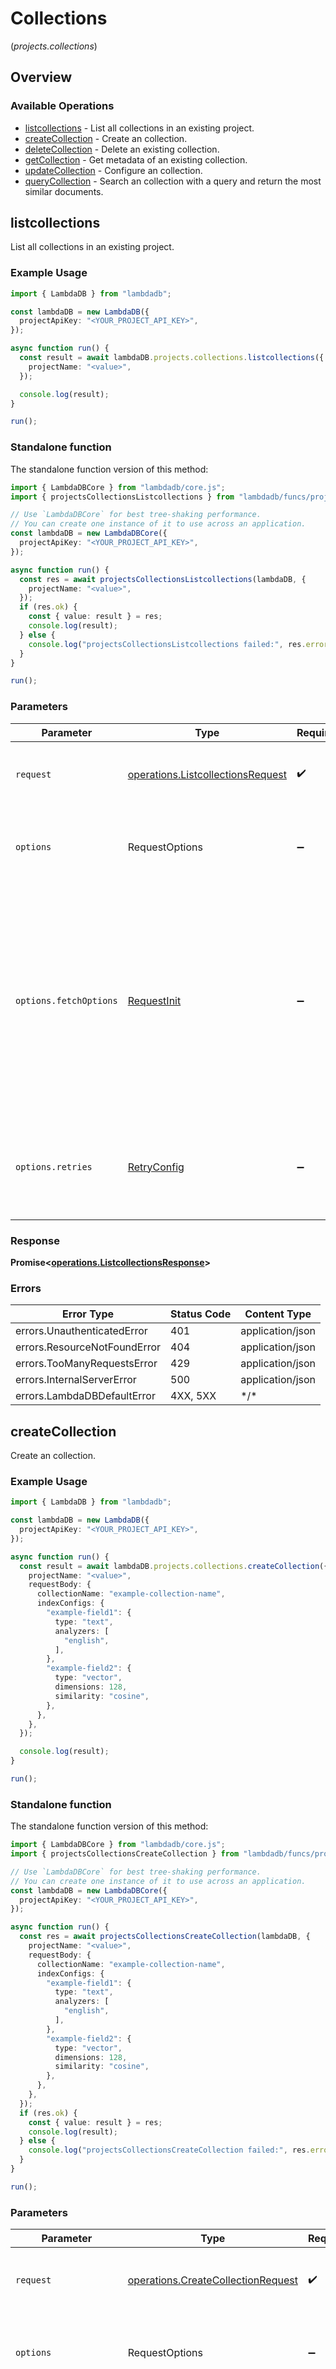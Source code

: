 # Collections
(*projects.collections*)

## Overview

### Available Operations

* [listcollections](#listcollections) - List all collections in an existing project.
* [createCollection](#createcollection) - Create an collection.
* [deleteCollection](#deletecollection) - Delete an existing collection.
* [getCollection](#getcollection) - Get metadata of an existing collection.
* [updateCollection](#updatecollection) - Configure an collection.
* [queryCollection](#querycollection) - Search an collection with a query and return the most similar documents.

## listcollections

List all collections in an existing project.

### Example Usage

```typescript
import { LambdaDB } from "lambdadb";

const lambdaDB = new LambdaDB({
  projectApiKey: "<YOUR_PROJECT_API_KEY>",
});

async function run() {
  const result = await lambdaDB.projects.collections.listcollections({
    projectName: "<value>",
  });

  console.log(result);
}

run();
```

### Standalone function

The standalone function version of this method:

```typescript
import { LambdaDBCore } from "lambdadb/core.js";
import { projectsCollectionsListcollections } from "lambdadb/funcs/projectsCollectionsListcollections.js";

// Use `LambdaDBCore` for best tree-shaking performance.
// You can create one instance of it to use across an application.
const lambdaDB = new LambdaDBCore({
  projectApiKey: "<YOUR_PROJECT_API_KEY>",
});

async function run() {
  const res = await projectsCollectionsListcollections(lambdaDB, {
    projectName: "<value>",
  });
  if (res.ok) {
    const { value: result } = res;
    console.log(result);
  } else {
    console.log("projectsCollectionsListcollections failed:", res.error);
  }
}

run();
```

### Parameters

| Parameter                                                                                                                                                                      | Type                                                                                                                                                                           | Required                                                                                                                                                                       | Description                                                                                                                                                                    |
| ------------------------------------------------------------------------------------------------------------------------------------------------------------------------------ | ------------------------------------------------------------------------------------------------------------------------------------------------------------------------------ | ------------------------------------------------------------------------------------------------------------------------------------------------------------------------------ | ------------------------------------------------------------------------------------------------------------------------------------------------------------------------------ |
| `request`                                                                                                                                                                      | [operations.ListcollectionsRequest](../../models/operations/listcollectionsrequest.md)                                                                                         | :heavy_check_mark:                                                                                                                                                             | The request object to use for the request.                                                                                                                                     |
| `options`                                                                                                                                                                      | RequestOptions                                                                                                                                                                 | :heavy_minus_sign:                                                                                                                                                             | Used to set various options for making HTTP requests.                                                                                                                          |
| `options.fetchOptions`                                                                                                                                                         | [RequestInit](https://developer.mozilla.org/en-US/docs/Web/API/Request/Request#options)                                                                                        | :heavy_minus_sign:                                                                                                                                                             | Options that are passed to the underlying HTTP request. This can be used to inject extra headers for examples. All `Request` options, except `method` and `body`, are allowed. |
| `options.retries`                                                                                                                                                              | [RetryConfig](../../lib/utils/retryconfig.md)                                                                                                                                  | :heavy_minus_sign:                                                                                                                                                             | Enables retrying HTTP requests under certain failure conditions.                                                                                                               |

### Response

**Promise\<[operations.ListcollectionsResponse](../../models/operations/listcollectionsresponse.md)\>**

### Errors

| Error Type                   | Status Code                  | Content Type                 |
| ---------------------------- | ---------------------------- | ---------------------------- |
| errors.UnauthenticatedError  | 401                          | application/json             |
| errors.ResourceNotFoundError | 404                          | application/json             |
| errors.TooManyRequestsError  | 429                          | application/json             |
| errors.InternalServerError   | 500                          | application/json             |
| errors.LambdaDBDefaultError  | 4XX, 5XX                     | \*/\*                        |

## createCollection

Create an collection.

### Example Usage

```typescript
import { LambdaDB } from "lambdadb";

const lambdaDB = new LambdaDB({
  projectApiKey: "<YOUR_PROJECT_API_KEY>",
});

async function run() {
  const result = await lambdaDB.projects.collections.createCollection({
    projectName: "<value>",
    requestBody: {
      collectionName: "example-collection-name",
      indexConfigs: {
        "example-field1": {
          type: "text",
          analyzers: [
            "english",
          ],
        },
        "example-field2": {
          type: "vector",
          dimensions: 128,
          similarity: "cosine",
        },
      },
    },
  });

  console.log(result);
}

run();
```

### Standalone function

The standalone function version of this method:

```typescript
import { LambdaDBCore } from "lambdadb/core.js";
import { projectsCollectionsCreateCollection } from "lambdadb/funcs/projectsCollectionsCreateCollection.js";

// Use `LambdaDBCore` for best tree-shaking performance.
// You can create one instance of it to use across an application.
const lambdaDB = new LambdaDBCore({
  projectApiKey: "<YOUR_PROJECT_API_KEY>",
});

async function run() {
  const res = await projectsCollectionsCreateCollection(lambdaDB, {
    projectName: "<value>",
    requestBody: {
      collectionName: "example-collection-name",
      indexConfigs: {
        "example-field1": {
          type: "text",
          analyzers: [
            "english",
          ],
        },
        "example-field2": {
          type: "vector",
          dimensions: 128,
          similarity: "cosine",
        },
      },
    },
  });
  if (res.ok) {
    const { value: result } = res;
    console.log(result);
  } else {
    console.log("projectsCollectionsCreateCollection failed:", res.error);
  }
}

run();
```

### Parameters

| Parameter                                                                                                                                                                      | Type                                                                                                                                                                           | Required                                                                                                                                                                       | Description                                                                                                                                                                    |
| ------------------------------------------------------------------------------------------------------------------------------------------------------------------------------ | ------------------------------------------------------------------------------------------------------------------------------------------------------------------------------ | ------------------------------------------------------------------------------------------------------------------------------------------------------------------------------ | ------------------------------------------------------------------------------------------------------------------------------------------------------------------------------ |
| `request`                                                                                                                                                                      | [operations.CreateCollectionRequest](../../models/operations/createcollectionrequest.md)                                                                                       | :heavy_check_mark:                                                                                                                                                             | The request object to use for the request.                                                                                                                                     |
| `options`                                                                                                                                                                      | RequestOptions                                                                                                                                                                 | :heavy_minus_sign:                                                                                                                                                             | Used to set various options for making HTTP requests.                                                                                                                          |
| `options.fetchOptions`                                                                                                                                                         | [RequestInit](https://developer.mozilla.org/en-US/docs/Web/API/Request/Request#options)                                                                                        | :heavy_minus_sign:                                                                                                                                                             | Options that are passed to the underlying HTTP request. This can be used to inject extra headers for examples. All `Request` options, except `method` and `body`, are allowed. |
| `options.retries`                                                                                                                                                              | [RetryConfig](../../lib/utils/retryconfig.md)                                                                                                                                  | :heavy_minus_sign:                                                                                                                                                             | Enables retrying HTTP requests under certain failure conditions.                                                                                                               |

### Response

**Promise\<[models.CollectionResponse](../../models/collectionresponse.md)\>**

### Errors

| Error Type                        | Status Code                       | Content Type                      |
| --------------------------------- | --------------------------------- | --------------------------------- |
| errors.BadRequestError            | 400                               | application/json                  |
| errors.UnauthenticatedError       | 401                               | application/json                  |
| errors.ResourceAlreadyExistsError | 409                               | application/json                  |
| errors.TooManyRequestsError       | 429                               | application/json                  |
| errors.InternalServerError        | 500                               | application/json                  |
| errors.LambdaDBDefaultError       | 4XX, 5XX                          | \*/\*                             |

## deleteCollection

Delete an existing collection.

### Example Usage

```typescript
import { LambdaDB } from "lambdadb";

const lambdaDB = new LambdaDB({
  projectApiKey: "<YOUR_PROJECT_API_KEY>",
});

async function run() {
  const result = await lambdaDB.projects.collections.deleteCollection({
    projectName: "<value>",
    collectionName: "<value>",
  });

  console.log(result);
}

run();
```

### Standalone function

The standalone function version of this method:

```typescript
import { LambdaDBCore } from "lambdadb/core.js";
import { projectsCollectionsDeleteCollection } from "lambdadb/funcs/projectsCollectionsDeleteCollection.js";

// Use `LambdaDBCore` for best tree-shaking performance.
// You can create one instance of it to use across an application.
const lambdaDB = new LambdaDBCore({
  projectApiKey: "<YOUR_PROJECT_API_KEY>",
});

async function run() {
  const res = await projectsCollectionsDeleteCollection(lambdaDB, {
    projectName: "<value>",
    collectionName: "<value>",
  });
  if (res.ok) {
    const { value: result } = res;
    console.log(result);
  } else {
    console.log("projectsCollectionsDeleteCollection failed:", res.error);
  }
}

run();
```

### Parameters

| Parameter                                                                                                                                                                      | Type                                                                                                                                                                           | Required                                                                                                                                                                       | Description                                                                                                                                                                    |
| ------------------------------------------------------------------------------------------------------------------------------------------------------------------------------ | ------------------------------------------------------------------------------------------------------------------------------------------------------------------------------ | ------------------------------------------------------------------------------------------------------------------------------------------------------------------------------ | ------------------------------------------------------------------------------------------------------------------------------------------------------------------------------ |
| `request`                                                                                                                                                                      | [operations.DeleteCollectionRequest](../../models/operations/deletecollectionrequest.md)                                                                                       | :heavy_check_mark:                                                                                                                                                             | The request object to use for the request.                                                                                                                                     |
| `options`                                                                                                                                                                      | RequestOptions                                                                                                                                                                 | :heavy_minus_sign:                                                                                                                                                             | Used to set various options for making HTTP requests.                                                                                                                          |
| `options.fetchOptions`                                                                                                                                                         | [RequestInit](https://developer.mozilla.org/en-US/docs/Web/API/Request/Request#options)                                                                                        | :heavy_minus_sign:                                                                                                                                                             | Options that are passed to the underlying HTTP request. This can be used to inject extra headers for examples. All `Request` options, except `method` and `body`, are allowed. |
| `options.retries`                                                                                                                                                              | [RetryConfig](../../lib/utils/retryconfig.md)                                                                                                                                  | :heavy_minus_sign:                                                                                                                                                             | Enables retrying HTTP requests under certain failure conditions.                                                                                                               |

### Response

**Promise\<[operations.DeleteCollectionResponse](../../models/operations/deletecollectionresponse.md)\>**

### Errors

| Error Type                   | Status Code                  | Content Type                 |
| ---------------------------- | ---------------------------- | ---------------------------- |
| errors.UnauthenticatedError  | 401                          | application/json             |
| errors.ResourceNotFoundError | 404                          | application/json             |
| errors.TooManyRequestsError  | 429                          | application/json             |
| errors.InternalServerError   | 500                          | application/json             |
| errors.LambdaDBDefaultError  | 4XX, 5XX                     | \*/\*                        |

## getCollection

Get metadata of an existing collection.

### Example Usage

```typescript
import { LambdaDB } from "lambdadb";

const lambdaDB = new LambdaDB({
  projectApiKey: "<YOUR_PROJECT_API_KEY>",
});

async function run() {
  const result = await lambdaDB.projects.collections.getCollection({
    projectName: "<value>",
    collectionName: "<value>",
  });

  console.log(result);
}

run();
```

### Standalone function

The standalone function version of this method:

```typescript
import { LambdaDBCore } from "lambdadb/core.js";
import { projectsCollectionsGetCollection } from "lambdadb/funcs/projectsCollectionsGetCollection.js";

// Use `LambdaDBCore` for best tree-shaking performance.
// You can create one instance of it to use across an application.
const lambdaDB = new LambdaDBCore({
  projectApiKey: "<YOUR_PROJECT_API_KEY>",
});

async function run() {
  const res = await projectsCollectionsGetCollection(lambdaDB, {
    projectName: "<value>",
    collectionName: "<value>",
  });
  if (res.ok) {
    const { value: result } = res;
    console.log(result);
  } else {
    console.log("projectsCollectionsGetCollection failed:", res.error);
  }
}

run();
```

### Parameters

| Parameter                                                                                                                                                                      | Type                                                                                                                                                                           | Required                                                                                                                                                                       | Description                                                                                                                                                                    |
| ------------------------------------------------------------------------------------------------------------------------------------------------------------------------------ | ------------------------------------------------------------------------------------------------------------------------------------------------------------------------------ | ------------------------------------------------------------------------------------------------------------------------------------------------------------------------------ | ------------------------------------------------------------------------------------------------------------------------------------------------------------------------------ |
| `request`                                                                                                                                                                      | [operations.GetCollectionRequest](../../models/operations/getcollectionrequest.md)                                                                                             | :heavy_check_mark:                                                                                                                                                             | The request object to use for the request.                                                                                                                                     |
| `options`                                                                                                                                                                      | RequestOptions                                                                                                                                                                 | :heavy_minus_sign:                                                                                                                                                             | Used to set various options for making HTTP requests.                                                                                                                          |
| `options.fetchOptions`                                                                                                                                                         | [RequestInit](https://developer.mozilla.org/en-US/docs/Web/API/Request/Request#options)                                                                                        | :heavy_minus_sign:                                                                                                                                                             | Options that are passed to the underlying HTTP request. This can be used to inject extra headers for examples. All `Request` options, except `method` and `body`, are allowed. |
| `options.retries`                                                                                                                                                              | [RetryConfig](../../lib/utils/retryconfig.md)                                                                                                                                  | :heavy_minus_sign:                                                                                                                                                             | Enables retrying HTTP requests under certain failure conditions.                                                                                                               |

### Response

**Promise\<[models.CollectionResponse](../../models/collectionresponse.md)\>**

### Errors

| Error Type                   | Status Code                  | Content Type                 |
| ---------------------------- | ---------------------------- | ---------------------------- |
| errors.UnauthenticatedError  | 401                          | application/json             |
| errors.ResourceNotFoundError | 404                          | application/json             |
| errors.TooManyRequestsError  | 429                          | application/json             |
| errors.InternalServerError   | 500                          | application/json             |
| errors.LambdaDBDefaultError  | 4XX, 5XX                     | \*/\*                        |

## updateCollection

Configure an collection.

### Example Usage

```typescript
import { LambdaDB } from "lambdadb";

const lambdaDB = new LambdaDB({
  projectApiKey: "<YOUR_PROJECT_API_KEY>",
});

async function run() {
  const result = await lambdaDB.projects.collections.updateCollection({
    projectName: "<value>",
    collectionName: "<value>",
    requestBody: {
      indexConfigs: {
        "example-field1": {
          type: "text",
          analyzers: [
            "english",
          ],
        },
        "example-field2": {
          type: "vector",
          dimensions: 128,
          similarity: "cosine",
        },
        "example-field3": {
          type: "keyword",
        },
      },
    },
  });

  console.log(result);
}

run();
```

### Standalone function

The standalone function version of this method:

```typescript
import { LambdaDBCore } from "lambdadb/core.js";
import { projectsCollectionsUpdateCollection } from "lambdadb/funcs/projectsCollectionsUpdateCollection.js";

// Use `LambdaDBCore` for best tree-shaking performance.
// You can create one instance of it to use across an application.
const lambdaDB = new LambdaDBCore({
  projectApiKey: "<YOUR_PROJECT_API_KEY>",
});

async function run() {
  const res = await projectsCollectionsUpdateCollection(lambdaDB, {
    projectName: "<value>",
    collectionName: "<value>",
    requestBody: {
      indexConfigs: {
        "example-field1": {
          type: "text",
          analyzers: [
            "english",
          ],
        },
        "example-field2": {
          type: "vector",
          dimensions: 128,
          similarity: "cosine",
        },
        "example-field3": {
          type: "keyword",
        },
      },
    },
  });
  if (res.ok) {
    const { value: result } = res;
    console.log(result);
  } else {
    console.log("projectsCollectionsUpdateCollection failed:", res.error);
  }
}

run();
```

### Parameters

| Parameter                                                                                                                                                                      | Type                                                                                                                                                                           | Required                                                                                                                                                                       | Description                                                                                                                                                                    |
| ------------------------------------------------------------------------------------------------------------------------------------------------------------------------------ | ------------------------------------------------------------------------------------------------------------------------------------------------------------------------------ | ------------------------------------------------------------------------------------------------------------------------------------------------------------------------------ | ------------------------------------------------------------------------------------------------------------------------------------------------------------------------------ |
| `request`                                                                                                                                                                      | [operations.UpdateCollectionRequest](../../models/operations/updatecollectionrequest.md)                                                                                       | :heavy_check_mark:                                                                                                                                                             | The request object to use for the request.                                                                                                                                     |
| `options`                                                                                                                                                                      | RequestOptions                                                                                                                                                                 | :heavy_minus_sign:                                                                                                                                                             | Used to set various options for making HTTP requests.                                                                                                                          |
| `options.fetchOptions`                                                                                                                                                         | [RequestInit](https://developer.mozilla.org/en-US/docs/Web/API/Request/Request#options)                                                                                        | :heavy_minus_sign:                                                                                                                                                             | Options that are passed to the underlying HTTP request. This can be used to inject extra headers for examples. All `Request` options, except `method` and `body`, are allowed. |
| `options.retries`                                                                                                                                                              | [RetryConfig](../../lib/utils/retryconfig.md)                                                                                                                                  | :heavy_minus_sign:                                                                                                                                                             | Enables retrying HTTP requests under certain failure conditions.                                                                                                               |

### Response

**Promise\<[models.CollectionResponse](../../models/collectionresponse.md)\>**

### Errors

| Error Type                   | Status Code                  | Content Type                 |
| ---------------------------- | ---------------------------- | ---------------------------- |
| errors.BadRequestError       | 400                          | application/json             |
| errors.UnauthenticatedError  | 401                          | application/json             |
| errors.ResourceNotFoundError | 404                          | application/json             |
| errors.TooManyRequestsError  | 429                          | application/json             |
| errors.InternalServerError   | 500                          | application/json             |
| errors.LambdaDBDefaultError  | 4XX, 5XX                     | \*/\*                        |

## queryCollection

Search an collection with a query and return the most similar documents.

### Example Usage

```typescript
import { LambdaDB } from "lambdadb";

const lambdaDB = new LambdaDB({
  projectApiKey: "<YOUR_PROJECT_API_KEY>",
});

async function run() {
  const result = await lambdaDB.projects.collections.queryCollection({
    projectName: "<value>",
    collectionName: "<value>",
    requestBody: {
      size: 2,
      query: {},
    },
  });

  console.log(result);
}

run();
```

### Standalone function

The standalone function version of this method:

```typescript
import { LambdaDBCore } from "lambdadb/core.js";
import { projectsCollectionsQueryCollection } from "lambdadb/funcs/projectsCollectionsQueryCollection.js";

// Use `LambdaDBCore` for best tree-shaking performance.
// You can create one instance of it to use across an application.
const lambdaDB = new LambdaDBCore({
  projectApiKey: "<YOUR_PROJECT_API_KEY>",
});

async function run() {
  const res = await projectsCollectionsQueryCollection(lambdaDB, {
    projectName: "<value>",
    collectionName: "<value>",
    requestBody: {
      size: 2,
      query: {},
    },
  });
  if (res.ok) {
    const { value: result } = res;
    console.log(result);
  } else {
    console.log("projectsCollectionsQueryCollection failed:", res.error);
  }
}

run();
```

### Parameters

| Parameter                                                                                                                                                                      | Type                                                                                                                                                                           | Required                                                                                                                                                                       | Description                                                                                                                                                                    |
| ------------------------------------------------------------------------------------------------------------------------------------------------------------------------------ | ------------------------------------------------------------------------------------------------------------------------------------------------------------------------------ | ------------------------------------------------------------------------------------------------------------------------------------------------------------------------------ | ------------------------------------------------------------------------------------------------------------------------------------------------------------------------------ |
| `request`                                                                                                                                                                      | [operations.QueryCollectionRequest](../../models/operations/querycollectionrequest.md)                                                                                         | :heavy_check_mark:                                                                                                                                                             | The request object to use for the request.                                                                                                                                     |
| `options`                                                                                                                                                                      | RequestOptions                                                                                                                                                                 | :heavy_minus_sign:                                                                                                                                                             | Used to set various options for making HTTP requests.                                                                                                                          |
| `options.fetchOptions`                                                                                                                                                         | [RequestInit](https://developer.mozilla.org/en-US/docs/Web/API/Request/Request#options)                                                                                        | :heavy_minus_sign:                                                                                                                                                             | Options that are passed to the underlying HTTP request. This can be used to inject extra headers for examples. All `Request` options, except `method` and `body`, are allowed. |
| `options.retries`                                                                                                                                                              | [RetryConfig](../../lib/utils/retryconfig.md)                                                                                                                                  | :heavy_minus_sign:                                                                                                                                                             | Enables retrying HTTP requests under certain failure conditions.                                                                                                               |

### Response

**Promise\<[operations.QueryCollectionResponse](../../models/operations/querycollectionresponse.md)\>**

### Errors

| Error Type                   | Status Code                  | Content Type                 |
| ---------------------------- | ---------------------------- | ---------------------------- |
| errors.BadRequestError       | 400                          | application/json             |
| errors.UnauthenticatedError  | 401                          | application/json             |
| errors.ResourceNotFoundError | 404                          | application/json             |
| errors.TooManyRequestsError  | 429                          | application/json             |
| errors.InternalServerError   | 500                          | application/json             |
| errors.LambdaDBDefaultError  | 4XX, 5XX                     | \*/\*                        |